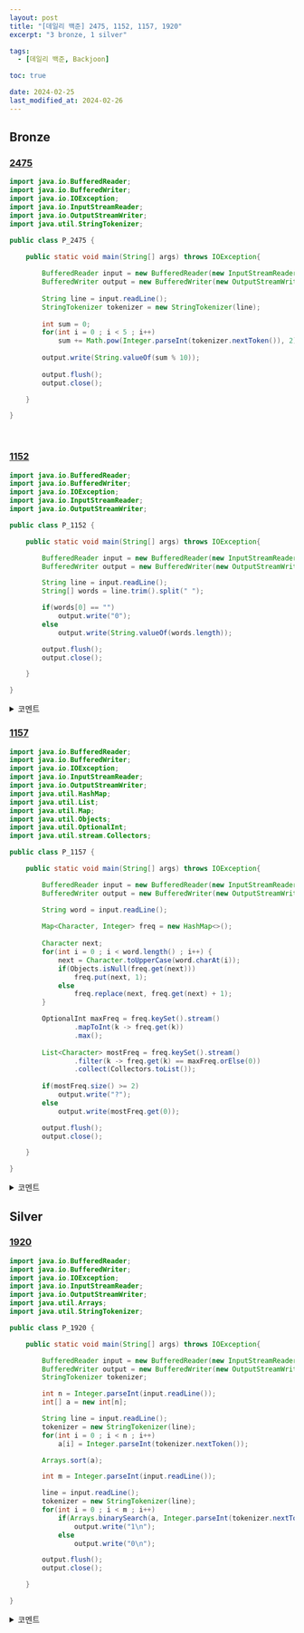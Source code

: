 ```yaml
---
layout: post
title: "[데일리 백준] 2475, 1152, 1157, 1920"
excerpt: "3 bronze, 1 silver"

tags:
  - [데일리 백준, Backjoon]

toc: true

date: 2024-02-25
last_modified_at: 2024-02-26
---
```

## Bronze
### [2475][def]

```java
import java.io.BufferedReader;
import java.io.BufferedWriter;
import java.io.IOException;
import java.io.InputStreamReader;
import java.io.OutputStreamWriter;
import java.util.StringTokenizer;

public class P_2475 {

	public static void main(String[] args) throws IOException{
		
		BufferedReader input = new BufferedReader(new InputStreamReader(System.in));
		BufferedWriter output = new BufferedWriter(new OutputStreamWriter(System.out));
		
		String line = input.readLine();
		StringTokenizer tokenizer = new StringTokenizer(line);
		
		int sum = 0;
		for(int i = 0 ; i < 5 ; i++)
			sum += Math.pow(Integer.parseInt(tokenizer.nextToken()), 2);
		
		output.write(String.valueOf(sum % 10));
		
		output.flush();
		output.close();

	}

}
```

<br>

### [1152][def2]

```java
import java.io.BufferedReader;
import java.io.BufferedWriter;
import java.io.IOException;
import java.io.InputStreamReader;
import java.io.OutputStreamWriter;

public class P_1152 {

	public static void main(String[] args) throws IOException{

		BufferedReader input = new BufferedReader(new InputStreamReader(System.in));
		BufferedWriter output = new BufferedWriter(new OutputStreamWriter(System.out));

		String line = input.readLine();
		String[] words = line.trim().split(" ");

		if(words[0] == "")
			output.write("0");
		else
			output.write(String.valueOf(words.length));

		output.flush();
		output.close();

	}

}
```

<details>
<summary>코멘트</summary>
<div markdown="1">

  - input이 공백 하나(` `)일 때 `0`이 출력되어야 하나 `1`이 출력되므로  
  해당 경우를 따로 빼서 직접 예외처리했다.

</div>
</details>

### [1157][def3]

```java
import java.io.BufferedReader;
import java.io.BufferedWriter;
import java.io.IOException;
import java.io.InputStreamReader;
import java.io.OutputStreamWriter;
import java.util.HashMap;
import java.util.List;
import java.util.Map;
import java.util.Objects;
import java.util.OptionalInt;
import java.util.stream.Collectors;

public class P_1157 {

	public static void main(String[] args) throws IOException{

		BufferedReader input = new BufferedReader(new InputStreamReader(System.in));
		BufferedWriter output = new BufferedWriter(new OutputStreamWriter(System.out));

		String word = input.readLine();
		
		Map<Character, Integer> freq = new HashMap<>();
		
		Character next;
		for(int i = 0 ; i < word.length() ; i++) {
			next = Character.toUpperCase(word.charAt(i));
			if(Objects.isNull(freq.get(next)))
				freq.put(next, 1);
			else
				freq.replace(next, freq.get(next) + 1);
		}

		OptionalInt maxFreq = freq.keySet().stream()
				.mapToInt(k -> freq.get(k))
				.max();
		
		List<Character> mostFreq = freq.keySet().stream()
				.filter(k -> freq.get(k) == maxFreq.orElse(0))
				.collect(Collectors.toList());
		
		if(mostFreq.size() >= 2)
			output.write("?");
		else
			output.write(mostFreq.get(0));

		output.flush();
		output.close();

	}

}
```

<details>
<summary>코멘트</summary>
<div markdown="1">

  - 두 번째 스트림에서 `collect(Collectors.toList())` 처럼 터미널 연산 하는게 정석이긴 한데,  
  IDE에서 코드를 작성할 때 곧바로 `toList()` 하는게 있어서 한번 써봤다.  
  잘 되길래 제출했더니 그런 메소드는 없다고 컴파일에러가 났다.  
  뭐지? 무서운이야기;;  

  - 암튼 `Map`과 `Stream`을 이용해서 코드를 짜봤는데 좀 신박하게 잘 짠거 같기도 하다.  
  다만 시간/공간적 효율성은 좀 떨어졌음.

</div>
</details>

## Silver
### [1920][def4]

```java
import java.io.BufferedReader;
import java.io.BufferedWriter;
import java.io.IOException;
import java.io.InputStreamReader;
import java.io.OutputStreamWriter;
import java.util.Arrays;
import java.util.StringTokenizer;

public class P_1920 {

	public static void main(String[] args) throws IOException{

		BufferedReader input = new BufferedReader(new InputStreamReader(System.in));
		BufferedWriter output = new BufferedWriter(new OutputStreamWriter(System.out));
		StringTokenizer tokenizer;

		int n = Integer.parseInt(input.readLine());
		int[] a = new int[n];

		String line = input.readLine();
		tokenizer = new StringTokenizer(line);
		for(int i = 0 ; i < n ; i++)
			a[i] = Integer.parseInt(tokenizer.nextToken());

		Arrays.sort(a);

		int m = Integer.parseInt(input.readLine());

		line = input.readLine();
		tokenizer = new StringTokenizer(line);
		for(int i = 0 ; i < m ; i++)
			if(Arrays.binarySearch(a, Integer.parseInt(tokenizer.nextToken())) >= 0)
				output.write("1\n");
			else
				output.write("0\n");

		output.flush();
		output.close();

	}

}
```

<details>
<summary>코멘트</summary>
<div markdown="1">

  - c++ 구현 코드

  	```c++
  	#include <iostream>
	#include <unordered_set>
	using namespace std;

	int main() {
		ios::sync_with_stdio(false);
		cin.tie(NULL);
		cout.tie(NULL);
		
		int n;
		cin >> n;
		unordered_set<int> s;
		int input;
		for(int i = 0 ; i < n ; i++) {
			cin >> input;
			s.insert(input);
		}
		int m;
		cin >> m;
		for(int i = 0 ; i < m ; i++) {
			cin >> input;
			if(s.find(input) != s.end()) {
				cout << "1\n";
				continue;
			}
			cout << "0\n";
		}
	}
  	```

</div>
</details>

[def]: https://www.acmicpc.net/problem/2475
[def2]: https://www.acmicpc.net/problem/1152
[def3]: https://www.acmicpc.net/problem/1157
[def4]: https://www.acmicpc.net/problem/1920